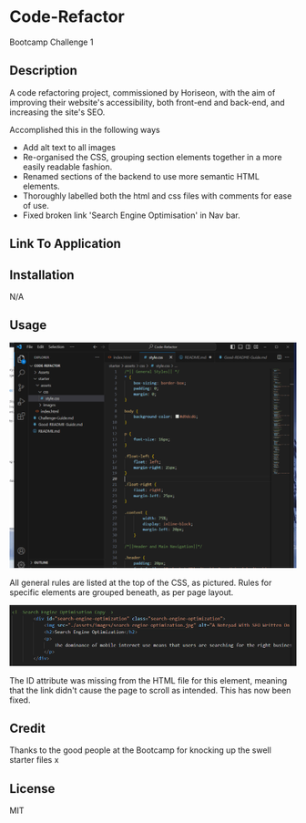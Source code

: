 # Code-Refactor
Bootcamp Challenge 1

## Description

A code refactoring project, commissioned by Horiseon, with the aim of improving their website's accessibility, both front-end and back-end, and increasing the site's SEO.

Accomplished this in the following ways

- Add alt text to all images
- Re-organised the CSS, grouping section elements together in a more easily readable fashion.
- Renamed sections of the backend to use more semantic HTML elements.
- Thoroughly labelled both the html and css files with comments for ease of use.
- Fixed broken link 'Search Engine Optimisation' in Nav bar. 

## Link To Application



## Installation

N/A

## Usage


![Screenshot of general rules in CSS File](Assets\Screenshot-Horiseon-CSS-File.PNG)


All general rules are listed at the top of the CSS, as pictured. Rules for specific elements are grouped beneath, as per page layout.


![Fixed link](./Assets/SEO-link.PNG)

The ID attribute was missing from the HTML file for this element, meaning that the link didn't cause the page to scroll as intended. This has now been fixed.

## Credit 

Thanks to the good people at the Bootcamp for knocking up the swell starter files x

## License

MIT

